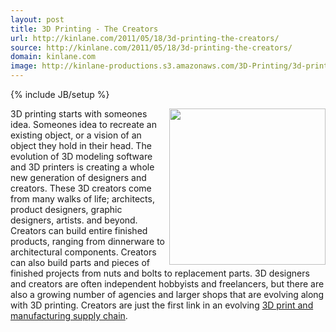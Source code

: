 ```yaml
---
layout: post
title: 3D Printing - The Creators
url: http://kinlane.com/2011/05/18/3d-printing-the-creators/
source: http://kinlane.com/2011/05/18/3d-printing-the-creators/
domain: kinlane.com
image: http://kinlane-productions.s3.amazonaws.com/3D-Printing/3d-printing-creators.jpg
---
```

{% include JB/setup %}<p>
     <img class="c1"
        src="http://kinlane-productions.s3.amazonaws.com/3D-Printing/3d-printing-creators.jpg"
        alt=""
        width="250"
        align="right" />3D printing starts with someones idea. Someones idea to recreate an existing object, or a vision of an object they hold in their head. The evolution of 3D modeling software and 3D printers is creating a whole new generation of designers and creators. These 3D creators come from many walks of life; architects, product designers, graphic designers, artists. and beyond. Creators can build entire finished products, ranging from dinnerware to architectural components. Creators can also build parts and pieces of finished projects from nuts and bolts to replacement parts. 3D designers and creators are often independent hobbyists and freelancers, but there are also a growing number of agencies and larger shops that are evolving along with 3D printing. Creators are just the first link in an evolving <a title="3D print and manufacturing supply chain"
        href="http://www.kinlane.com/2011/05/3d-printing-and-manufacturing-supply-chain/">3D print and manufacturing supply chain</a>.
</p>
